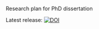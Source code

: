 Research plan for PhD dissertation

Latest release:
[![DOI](https://zenodo.org/badge/985/apoikola/connected-city.svg)](http://dx.doi.org/10.5281/zenodo.17171)